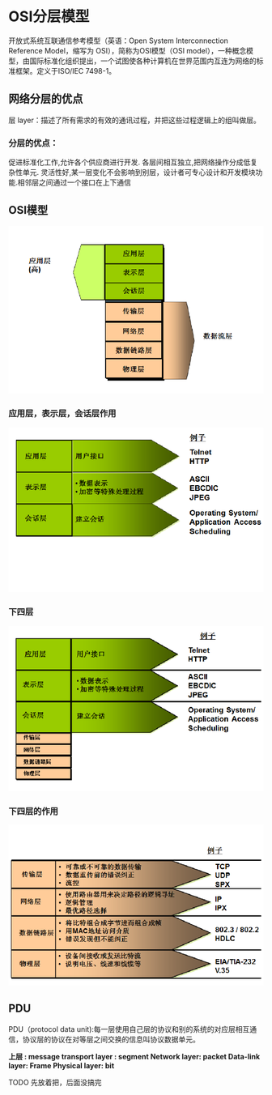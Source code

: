 # OSI分层模型

开放式系统互联通信参考模型（英语：Open System Interconnection Reference Model，缩写为 OSI），简称为OSI模型（OSI model），一种概念模型，由国际标准化组织提出，一个试图使各种计算机在世界范围内互连为网络的标准框架。定义于ISO/IEC 7498-1。

##  网络分层的优点

层 layer：描述了所有需求的有效的通讯过程，并把这些过程逻辑上的组叫做层。 

### 分层的优点： 

促进标准化工作,允许各个供应商进行开发. 各层间相互独立,把网络操作分成低复杂性单元. 灵活性好,某一层变化不会影响到别层，设计者可专心设计和开发模块功能.相邻层之间通过一个接口在上下通信

## OSI模型
![](images/2、OSI分层模型.md-0.PNG)
### 应用层，表示层，会话层作用
![](images/2、OSI分层模型.md-1.PNG)

### 下四层

![](images/2、OSI分层模型.md-2.PNG)

### 下四层的作用
![](images/2、OSI分层模型.md-3.PNG)


## PDU

PDU（protocol data unit):每一层使用自己层的协议和别的系统的对应层相互通信，协议层的协议在对等层之间交换的信息叫协议数据单元。

**上层                :  message 
transport layer : segment 
Network layer:   packet 
Data-link layer:  Frame 
Physical layer:   bit**



TODO 先放着把，后面没搞完







































